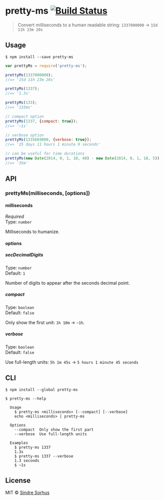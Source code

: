 # pretty-ms [![Build Status](https://travis-ci.org/sindresorhus/pretty-ms.svg?branch=master)](https://travis-ci.org/sindresorhus/pretty-ms)

> Convert milliseconds to a human readable string: `1337000000` → `15d 11h 23m 20s`


## Usage

```
$ npm install --save pretty-ms
```

```js
var prettyMs = require('pretty-ms');

prettyMs(1337000000);
//=> '15d 11h 23m 20s'

prettyMs(1337);
//=> '1.3s'

prettyMs(133);
//=> '133ms'

// compact option
prettyMs(1337, {compact: true});
//=> '~1s'

// verbose option
prettyMs(1335669000, {verbose: true});
//=> '15 days 11 hours 1 minute 9 seconds'

// can be useful for time durations
prettyMs(new Date(2014, 0, 1, 10, 40) - new Date(2014, 0, 1, 10, 5))
//=> '35m'
```


## API

### prettyMs(milliseconds, [options])

#### milliseconds

*Required*  
Type: `number`

Milliseconds to humanize.

#### options

##### secDecimalDigits

Type: `number`  
Default: `1`

Number of digits to appear after the seconds decimal point.

##### compact

Type: `boolean`  
Default: `false`

Only show the first unit: `1h 10m` → `~1h`.

##### verbose

Type: `boolean`  
Default: `false`

Use full-length units: `5h 1m 45s` → `5 hours 1 minute 45 seconds`


## CLI

```
$ npm install --global pretty-ms
```

```
$ pretty-ms --help

  Usage
    $ pretty-ms <milliseconds> [--compact] [--verbose]
    echo <milliseconds> | pretty-ms

  Options
    --compact  Only show the first part
    --verbose  Use full-length units

  Examples
    $ pretty-ms 1337
    1.3s
    $ pretty-ms 1337 --verbose
    1.3 seconds
    $ ~1s
```


## License

MIT © [Sindre Sorhus](http://sindresorhus.com)
